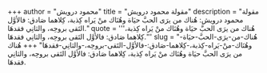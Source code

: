 +++
author = "محمود درويش"
title = "مقولة محمود درويش"
description = "مقولة محمود درويش: هُناك من يرَى الحبَّ حيَاة وهُنَاك منْ يَراه كِذبة، كِلاهما صَادق: فالأوَّل التَقى بروحِه، والثانِي فقدهَا."
quote = '''هُناك من يرَى الحبَّ حيَاة وهُنَاك منْ يَراه كِذبة، كِلاهما صَادق: فالأوَّل التَقى بروحِه، والثانِي فقدهَا.'''
slug = "هُناك-من-يرَى-الحبَّ-حيَاة-وهُنَاك-منْ-يَراه-كِذبة،-كِلاهما-صَادق:-فالأوَّل-التَقى-بروحِه،-والثانِي-فقدهَا"
+++
هُناك من يرَى الحبَّ حيَاة وهُنَاك منْ يَراه كِذبة، كِلاهما صَادق: فالأوَّل التَقى بروحِه، والثانِي فقدهَا.
